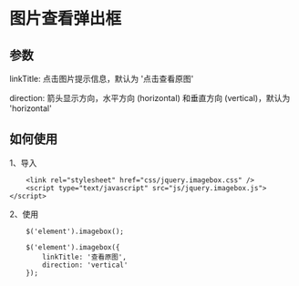 # 图片查看弹出框

## 参数

linkTitle: 点击图片提示信息，默认为 '点击查看原图'  

direction: 箭头显示方向，水平方向 (horizontal) 和垂直方向 (vertical)，默认为 'horizontal'

## 如何使用

1、导入

```
  	<link rel="stylesheet" href="css/jquery.imagebox.css" />
	<script type="text/javascript" src="js/jquery.imagebox.js"></script>
```

2、使用

```
	$('element').imagebox();

	$('element').imagebox({
		linkTitle: '查看原图',
		direction: 'vertical'
	});
```
